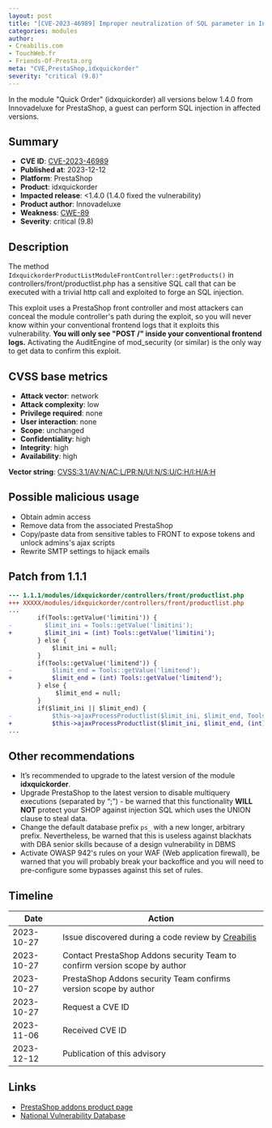 ```yaml
---
layout: post
title: "[CVE-2023-46989] Improper neutralization of SQL parameter in Innovadeluxe - Quick Order module for PrestaShop"
categories: modules
author:
- Creabilis.com
- TouchWeb.fr
- Friends-Of-Presta.org
meta: "CVE,PrestaShop,idxquickorder"
severity: "critical (9.8)"
---
```


In the module "Quick Order" (idxquickorder) all versions below 1.4.0 from Innovadeluxe for PrestaShop, a guest can perform SQL injection in affected versions.

## Summary

* **CVE ID**: [CVE-2023-46989](https://cve.mitre.org/cgi-bin/cvename.cgi?name=CVE-2023-46989)
* **Published at**: 2023-12-12
* **Platform**: PrestaShop
* **Product**: idxquickorder
* **Impacted release**: <1.4.0 (1.4.0 fixed the vulnerability)
* **Product author**: Innovadeluxe
* **Weakness**: [CWE-89](https://cwe.mitre.org/data/definitions/89.html)
* **Severity**: critical (9.8)

## Description

The method `IdxquickorderProductListModuleFrontController::getProducts()` in controllers/front/productlist.php has a sensitive SQL call that can be executed with a trivial http call and exploited to forge an SQL injection.

This exploit uses a PrestaShop front controller and most attackers can conceal the module controller's path during the exploit, so you will never know within your conventional frontend logs that it exploits this vulnerability. **You will only see "POST /" inside your conventional frontend logs.** Activating the AuditEngine of mod_security (or similar) is the only way to get data to confirm this exploit.

## CVSS base metrics

* **Attack vector**: network
* **Attack complexity**: low
* **Privilege required**: none
* **User interaction**: none
* **Scope**: unchanged
* **Confidentiality**: high
* **Integrity**: high
* **Availability**: high

**Vector string**: [CVSS:3.1/AV:N/AC:L/PR:N/UI:N/S:U/C:H/I:H/A:H](https://nvd.nist.gov/vuln-metrics/cvss/v3-calculator?vector=AV:N/AC:L/PR:N/UI:N/S:U/C:H/I:H/A:H)

## Possible malicious usage

* Obtain admin access
* Remove data from the associated PrestaShop
* Copy/paste data from sensitive tables to FRONT to expose tokens and unlock admins's ajax scripts
* Rewrite SMTP settings to hijack emails

## Patch from 1.1.1

```diff
--- 1.1.1/modules/idxquickorder/controllers/front/productlist.php
+++ XXXXX/modules/idxquickorder/controllers/front/productlist.php
...
        if(Tools::getValue('limitini')) {
-         $limit_ini = Tools::getValue('limitini');
+         $limit_ini = (int) Tools::getValue('limitini');
        } else {
            $limit_ini = null;
        }
        if(Tools::getValue('limitend')) {
-           $limit_end = Tools::getValue('limitend');
+           $limit_end = (int) Tools::getValue('limitend');
        } else {
             $limit_end = null;   
        }
        if($limit_ini || $limit_end) {        
-           $this->ajaxProcessProductlist($limit_ini, $limit_end, Tools::getValue('catid'));
+           $this->ajaxProcessProductlist($limit_ini, $limit_end, (int) Tools::getValue('catid'));
...
```

## Other recommendations

* It’s recommended to upgrade to the latest version of the module **idxquickorder**.
* Upgrade PrestaShop to the latest version to disable multiquery executions (separated by “;”) - be warned that this functionality **WILL NOT** protect your SHOP against injection SQL which uses the UNION clause to steal data.
* Change the default database prefix `ps_` with a new longer, arbitrary prefix. Nevertheless, be warned that this is useless against blackhats with DBA senior skills because of a design vulnerability in DBMS
* Activate OWASP 942's rules on your WAF (Web application firewall), be warned that you will probably break your backoffice and you will need to pre-configure some bypasses against this set of rules.

## Timeline

| Date | Action |
|--|--|
| 2023-10-27 | Issue discovered during a code review by [Creabilis](https://www.creabilis.com) |
| 2023-10-27 | Contact PrestaShop Addons security Team to confirm version scope by author  |
| 2023-10-27 | PrestaShop Addons security Team confirms version scope by author  |
| 2023-10-27 | Request a CVE ID |
| 2023-11-06 | Received CVE ID |
| 2023-12-12 | Publication of this advisory |

## Links

* [PrestaShop addons product page](https://addons.prestashop.com/fr/blog-forum-actualites/4731-idxquickorder-un-blog-professionnel-pour-votre-boutique.html)
* [National Vulnerability Database](https://nvd.nist.gov/vuln/detail/CVE-2023-46989)
